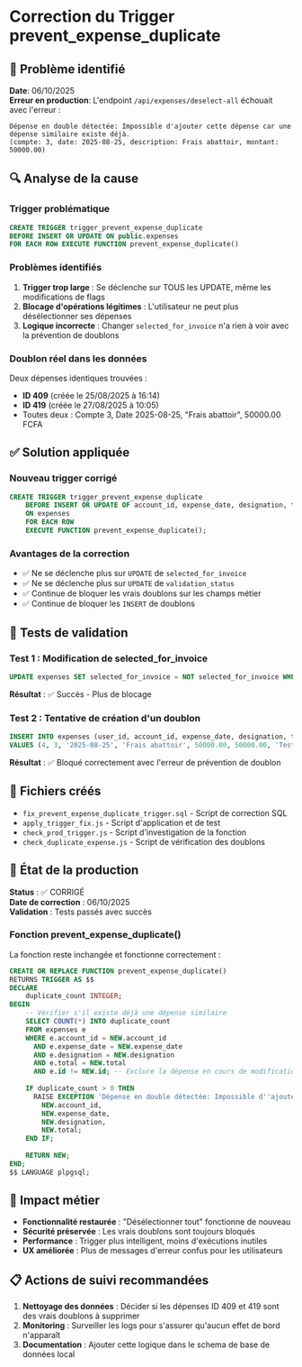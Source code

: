# Correction du Trigger prevent_expense_duplicate

## 🚨 Problème identifié

**Date**: 06/10/2025  
**Erreur en production**: L'endpoint `/api/expenses/deselect-all` échouait avec l'erreur :
```
Dépense en double détectée: Impossible d'ajouter cette dépense car une dépense similaire existe déjà. 
(compte: 3, date: 2025-08-25, description: Frais abattoir, montant: 50000.00)
```

## 🔍 Analyse de la cause

### Trigger problématique
```sql
CREATE TRIGGER trigger_prevent_expense_duplicate 
BEFORE INSERT OR UPDATE ON public.expenses 
FOR EACH ROW EXECUTE FUNCTION prevent_expense_duplicate()
```

### Problèmes identifiés
1. **Trigger trop large** : Se déclenche sur TOUS les UPDATE, même les modifications de flags
2. **Blocage d'opérations légitimes** : L'utilisateur ne peut plus désélectionner ses dépenses
3. **Logique incorrecte** : Changer `selected_for_invoice` n'a rien à voir avec la prévention de doublons

### Doublon réel dans les données
Deux dépenses identiques trouvées :
- **ID 409** (créée le 25/08/2025 à 16:14) 
- **ID 419** (créée le 27/08/2025 à 10:05)
- Toutes deux : Compte 3, Date 2025-08-25, "Frais abattoir", 50000.00 FCFA

## ✅ Solution appliquée

### Nouveau trigger corrigé
```sql
CREATE TRIGGER trigger_prevent_expense_duplicate
    BEFORE INSERT OR UPDATE OF account_id, expense_date, designation, total, amount, supplier
    ON expenses
    FOR EACH ROW 
    EXECUTE FUNCTION prevent_expense_duplicate();
```

### Avantages de la correction
- ✅ Ne se déclenche plus sur `UPDATE` de `selected_for_invoice`
- ✅ Ne se déclenche plus sur `UPDATE` de `validation_status`
- ✅ Continue de bloquer les vrais doublons sur les champs métier
- ✅ Continue de bloquer les `INSERT` de doublons

## 🧪 Tests de validation

### Test 1 : Modification de selected_for_invoice
```sql
UPDATE expenses SET selected_for_invoice = NOT selected_for_invoice WHERE id = 409;
```
**Résultat** : ✅ Succès - Plus de blocage

### Test 2 : Tentative de création d'un doublon
```sql
INSERT INTO expenses (user_id, account_id, expense_date, designation, total, amount, description)
VALUES (4, 3, '2025-08-25', 'Frais abattoir', 50000.00, 50000.00, 'Test doublon');
```
**Résultat** : ✅ Bloqué correctement avec l'erreur de prévention de doublon

## 📁 Fichiers créés

- `fix_prevent_expense_duplicate_trigger.sql` - Script de correction SQL
- `apply_trigger_fix.js` - Script d'application et de test
- `check_prod_trigger.js` - Script d'investigation de la fonction
- `check_duplicate_expense.js` - Script de vérification des doublons

## 🔄 État de la production

**Status** : ✅ CORRIGÉ  
**Date de correction** : 06/10/2025  
**Validation** : Tests passés avec succès  

### Fonction prevent_expense_duplicate() 
La fonction reste inchangée et fonctionne correctement :
```sql
CREATE OR REPLACE FUNCTION prevent_expense_duplicate()
RETURNS TRIGGER AS $$
DECLARE
    duplicate_count INTEGER;
BEGIN
    -- Vérifier s'il existe déjà une dépense similaire
    SELECT COUNT(*) INTO duplicate_count
    FROM expenses e
    WHERE e.account_id = NEW.account_id
      AND e.expense_date = NEW.expense_date
      AND e.designation = NEW.designation
      AND e.total = NEW.total
      AND e.id != NEW.id; -- Exclure la dépense en cours de modification
    
    IF duplicate_count > 0 THEN
      RAISE EXCEPTION 'Dépense en double détectée: Impossible d''ajouter cette dépense car une dépense similaire existe déjà. (compte: %, date: %, description: %, montant: %)',
        NEW.account_id,
        NEW.expense_date,
        NEW.designation,
        NEW.total;
    END IF;
    
    RETURN NEW;
END;
$$ LANGUAGE plpgsql;
```

## 🎯 Impact métier

- **Fonctionnalité restaurée** : "Désélectionner tout" fonctionne de nouveau
- **Sécurité préservée** : Les vrais doublons sont toujours bloqués
- **Performance** : Trigger plus intelligent, moins d'exécutions inutiles
- **UX améliorée** : Plus de messages d'erreur confus pour les utilisateurs

## 📋 Actions de suivi recommandées

1. **Nettoyage des données** : Décider si les dépenses ID 409 et 419 sont des vrais doublons à supprimer
2. **Monitoring** : Surveiller les logs pour s'assurer qu'aucun effet de bord n'apparaît
3. **Documentation** : Ajouter cette logique dans le schema de base de données local

